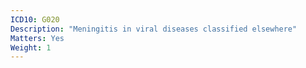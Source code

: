 ```yaml
---
ICD10: G020
Description: "Meningitis in viral diseases classified elsewhere"
Matters: Yes
Weight: 1
---
```


